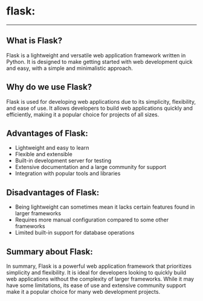 # flask: 

---

## What is Flask?

Flask is a lightweight and versatile web application framework written in Python. It is designed to make getting started
with web development quick and easy, with a simple and minimalistic approach.


## Why do we use Flask?

Flask is used for developing web applications due to its simplicity, flexibility, and ease of use. It allows developers 
to build web applications quickly and efficiently, making it a popular choice for projects of all sizes.


## Advantages of Flask:

- Lightweight and easy to learn
- Flexible and extensible
- Built-in development server for testing
- Extensive documentation and a large community for support
- Integration with popular tools and libraries

## Disadvantages of Flask:

- Being lightweight can sometimes mean it lacks certain features found in larger frameworks
- Requires more manual configuration compared to some other frameworks
- Limited built-in support for database operations


## Summary about Flask:

In summary, Flask is a powerful web application framework that prioritizes simplicity and flexibility. It is ideal for 
developers looking to quickly build web applications without the complexity of larger frameworks. While it may have some
limitations, its ease of use and extensive community support make it a popular choice for many web development projects.
